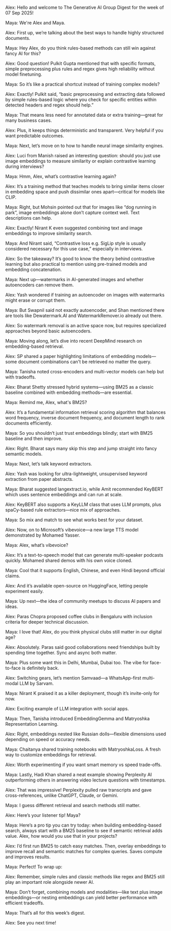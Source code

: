 Alex: Hello and welcome to The Generative AI Group Digest for the week of 07 Sep 2025!

Maya: We're Alex and Maya.

Alex: First up, we’re talking about the best ways to handle highly structured documents.

Maya: Hey Alex, do you think rules-based methods can still win against fancy AI for this?

Alex: Good question! Pulkit Gupta mentioned that with specific formats, simple preprocessing plus rules and regex gives high reliability without model finetuning.

Maya: So it’s like a practical shortcut instead of training complex models?

Alex: Exactly! Pulkit said, “basic preprocessing and extracting data followed by simple rules-based logic where you check for specific entities within detected headers and regex should help.”

Maya: That means less need for annotated data or extra training—great for many business cases.

Alex: Plus, it keeps things deterministic and transparent. Very helpful if you want predictable outcomes.

Maya: Next, let’s move on to how to handle neural image similarity engines.

Alex: Luci from Manish raised an interesting question: should you just use image embeddings to measure similarity or explain contrastive learning during interviews?

Maya: Hmm, Alex, what’s contrastive learning again?

Alex: It’s a training method that teaches models to bring similar items closer in embedding space and push dissimilar ones apart—critical for models like CLIP.

Maya: Right, but Mohsin pointed out that for images like “dog running in park”, image embeddings alone don’t capture context well. Text descriptions can help.

Alex: Exactly! Nirant K even suggested combining text and image embeddings to improve similarity search.

Maya: And Nirant said, “Contrastive loss e.g. SigLip style is usually considered necessary for this use case,” especially in interviews.

Alex: So the takeaway? It’s good to know the theory behind contrastive learning but also practical to mention using pre-trained models and embedding concatenation.

Maya: Next up—watermarks in AI-generated images and whether autoencoders can remove them.

Alex: Yash wondered if training an autoencoder on images with watermarks might erase or corrupt them.

Maya: But Swapnil said not exactly autoencoder, and Shan mentioned there are tools like Dewatermark.AI and WatermarkRemover.io already out there.

Alex: So watermark removal is an active space now, but requires specialized approaches beyond basic autoencoders.

Maya: Moving along, let’s dive into recent DeepMind research on embedding-based retrieval.

Alex: SP shared a paper highlighting limitations of embedding models—some document combinations can't be retrieved no matter the query.

Maya: Tanisha noted cross-encoders and multi-vector models can help but with tradeoffs.

Alex: Bharat Shetty stressed hybrid systems—using BM25 as a classic baseline combined with embedding methods—are essential.

Maya: Remind me, Alex, what's BM25?

Alex: It’s a fundamental information retrieval scoring algorithm that balances word frequency, inverse document frequency, and document length to rank documents efficiently.

Maya: So you shouldn’t just trust embeddings blindly; start with BM25 baseline and then improve.

Alex: Right. Bharat says many skip this step and jump straight into fancy semantic models.

Maya: Next, let’s talk keyword extractors.

Alex: Yash was looking for ultra-lightweight, unsupervised keyword extraction from paper abstracts.

Maya: Bharat suggested langextract.io, while Amit recommended KeyBERT which uses sentence embeddings and can run at scale.

Alex: KeyBERT also supports a KeyLLM class that uses LLM prompts, plus spaCy-based rule extractors—nice mix of approaches.

Maya: So mix and match to see what works best for your dataset.

Alex: Now, on to Microsoft’s vibevoice—a new large TTS model demonstrated by Mohamed Yasser.

Maya: Alex, what’s vibevoice?

Alex: It’s a text-to-speech model that can generate multi-speaker podcasts quickly. Mohamed shared demos with his own voice cloned.

Maya: Cool that it supports English, Chinese, and even Hindi beyond official claims.

Alex: And it’s available open-source on HuggingFace, letting people experiment easily.

Maya: Up next—the idea of community meetups to discuss AI papers and ideas.

Alex: Paras Chopra proposed coffee clubs in Bengaluru with inclusion criteria for deeper technical discussion.

Maya: I love that! Alex, do you think physical clubs still matter in our digital age?

Alex: Absolutely. Paras said good collaborations need friendships built by spending time together. Sync and async both matter.

Maya: Plus some want this in Delhi, Mumbai, Dubai too. The vibe for face-to-face is definitely back.

Alex: Switching gears, let’s mention Samvaad—a WhatsApp-first multi-modal LLM by Sarvam.

Maya: Nirant K praised it as a killer deployment, though it’s invite-only for now.

Alex: Exciting example of LLM integration with social apps.

Maya: Then, Tanisha introduced EmbeddingGemma and Matryoshka Representation Learning.

Alex: Right, embeddings nested like Russian dolls—flexible dimensions used depending on speed or accuracy needs.

Maya: Chaitanya shared training notebooks with MatryoshkaLoss. A fresh way to customize embeddings for retrieval.

Alex: Worth experimenting if you want smart memory vs speed trade-offs.

Maya: Lastly, Hadi Khan shared a neat example showing Perplexity AI outperforming others in answering video lecture questions with timestamps.

Alex: That was impressive! Perplexity pulled raw transcripts and gave cross-references, unlike ChatGPT, Claude, or Gemini.

Maya: I guess different retrieval and search methods still matter.

Alex: Here’s your listener tip! Maya?

Maya: Here’s a pro tip you can try today: when building embedding-based search, always start with a BM25 baseline to see if semantic retrieval adds value. Alex, how would you use that in your projects?

Alex: I’d first run BM25 to catch easy matches. Then, overlay embeddings to improve recall and semantic matches for complex queries. Saves compute and improves results.

Maya: Perfect! To wrap up:

Alex: Remember, simple rules and classic methods like regex and BM25 still play an important role alongside newer AI.

Maya: Don’t forget, combining models and modalities—like text plus image embeddings—or nesting embeddings can yield better performance with efficient tradeoffs.

Maya: That’s all for this week’s digest.

Alex: See you next time!